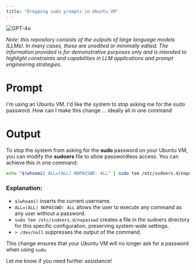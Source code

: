 ```yaml
---
title: "Dropping sudo prompts in Ubuntu VM"
---
```

![GPT-4o](https://img.shields.io/badge/GPT--4o-3333FF?style=for-the-badge&logo=openai&logoColor=white)



*Note: this repository consists of the outputs of large language models (LLMs). In many cases, these are unedited or minimally edited. The information provided is for demonstrative purposes only and is intended to highlight constraints and capabilities in LLM applications and prompt engineering strategies.*


# Prompt

I'm using an Ubuntu VM. I'd like the system to stop asking me for the sudo password. How can I make this change ... ideally all in one command

# Output

To stop the system from asking for the **sudo** password on your Ubuntu VM, you can modify the **sudoers** file to allow passwordless access. You can achieve this in one command:

```bash
echo "$(whoami) ALL=(ALL) NOPASSWD: ALL" | sudo tee /etc/sudoers.d/nopasswd > /dev/null
```

### Explanation:
- `$(whoami)` inserts the current username.
- `ALL=(ALL) NOPASSWD: ALL` allows the user to execute any command as any user without a password.
- `sudo tee /etc/sudoers.d/nopasswd` creates a file in the sudoers directory for this specific configuration, preserving system-wide settings.
- `> /dev/null` suppresses the output of the command.

This change ensures that your Ubuntu VM will no longer ask for a password when using `sudo`.

Let me know if you need further assistance!